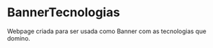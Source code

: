 # BannerTecnologias
<p>Webpage criada para ser usada como Banner com as tecnologias que domino.</p>
